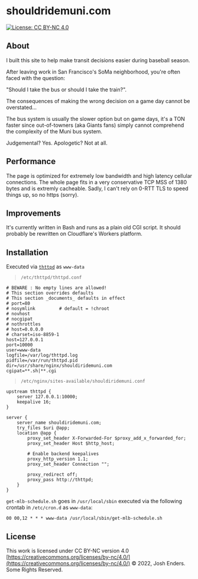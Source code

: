 # shouldridemuni.com

[![License: CC BY-NC 4.0](https://img.shields.io/badge/license-CC%20BY--NC%204.0-lightgrey.svg)](https://creativecommons.org/licenses/by-nc/4.0/)

## About

I built this site to help make transit decisions easier during baseball season.

After leaving work in San Francisco's SoMa neighborhood, you're often faced with the question: 

"Should I take the bus or should I take the train?".

The consequences of making the wrong decision on a game day cannot be overstated...

The bus system is usually the slower option but on game days, it's a TON faster since
out-of-towners (aka Giants fans) simply cannot comprehend the complexity of the Muni
bus system.

Judgemental? Yes. Apologetic? Not at all.

## Performance

The page is optimized for extremely low bandwidth and high latency cellular connections. The whole page
fits in a very conservative TCP MSS of 1380 bytes and is extremly cacheable.
Sadly, I can't rely on 0-RTT TLS to speed things up, so no https (sorry).

## Improvements

It's currently written in Bash and runs as a plain old CGI script. It should
probably be rewritten on Cloudflare's Workers platform.

## Installation

Executed via [`thttpd`](https://acme.com/software/thttpd/) as `www-data`

> `/etc/thttpd/thttpd.conf`
```
# BEWARE : No empty lines are allowed!
# This section overrides defaults
# This section _documents_ defaults in effect
# port=80
# nosymlink         # default = !chroot
# novhost
# nocgipat
# nothrottles
# host=0.0.0.0
# charset=iso-8859-1
host=127.0.0.1
port=10000
user=www-data
logfile=/var/log/thttpd.log
pidfile=/var/run/thttpd.pid
dir=/usr/share/nginx/shouldiridemuni.com
cgipat=**.sh|**.cgi
```

> `/etc/nginx/sites-available/shouldiridemuni.conf`
```
upstream thttpd {
    server 127.0.0.1:10000;
    keepalive 16;
}

server {
    server_name shouldiridemuni.com;
    try_files $uri @app;
    location @app {
        proxy_set_header X-Forwarded-For $proxy_add_x_forwarded_for;
        proxy_set_header Host $http_host;

        # Enable backend keepalives
        proxy_http_version 1.1;
        proxy_set_header Connection "";

        proxy_redirect off;
        proxy_pass http://thttpd;
    }
}
```

`get-mlb-schedule.sh` goes in `/usr/local/sbin` executed via the following
crontab in `/etc/cron.d` as `www-data`: 

```
00 00,12 * * * www-data /usr/local/sbin/get-mlb-schedule.sh
```

## License

This work is licensed under CC BY-NC version 4.0 [https://creativecommons.org/licenses/by-nc/4.0/](https://creativecommons.org/licenses/by-nc/4.0/)
© 2022, Josh Enders. Some Rights Reserved.
